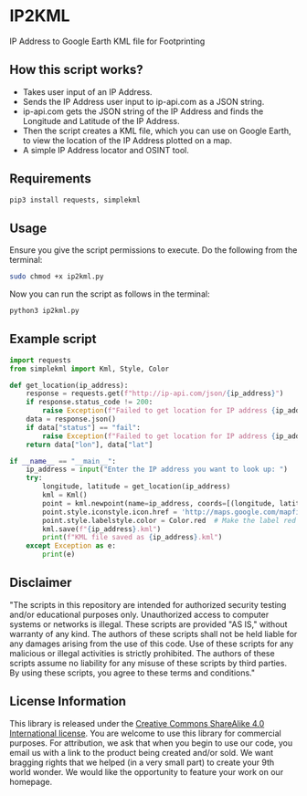 # IP2KML
IP Address to Google Earth KML file for Footprinting

## How this script works?

- Takes user input of an IP Address.
- Sends the IP Address user input to ip-api.com as a JSON string.
- ip-api.com gets the JSON string of the IP Address and finds the Longitude and Latitude of the IP Address.
- Then the script creates a KML file, which you can use on Google Earth, to view the location of the IP Address plotted on a map.
- A simple IP Address locator and OSINT tool.


## Requirements

```python
pip3 install requests, simplekml
```

## Usage

Ensure you give the script permissions to execute. Do the following from the terminal:
```bash
sudo chmod +x ip2kml.py
```

Now you can run the script as follows in the terminal:

```python
python3 ip2kml.py
```

## Example script

```python
import requests
from simplekml import Kml, Style, Color

def get_location(ip_address):
    response = requests.get(f"http://ip-api.com/json/{ip_address}")
    if response.status_code != 200:
        raise Exception(f"Failed to get location for IP address {ip_address}")
    data = response.json()
    if data["status"] == "fail":
        raise Exception(f"Failed to get location for IP address {ip_address}: {data['message']}")
    return data["lon"], data["lat"]

if __name__ == "__main__":
    ip_address = input("Enter the IP address you want to look up: ")
    try:
        longitude, latitude = get_location(ip_address)
        kml = Kml()
        point = kml.newpoint(name=ip_address, coords=[(longitude, latitude)])
        point.style.iconstyle.icon.href = 'http://maps.google.com/mapfiles/kml/pal3/icon21.png'
        point.style.labelstyle.color = Color.red  # Make the label red
        kml.save(f"{ip_address}.kml")
        print(f"KML file saved as {ip_address}.kml")
    except Exception as e:
        print(e)

```

## Disclaimer
"The scripts in this repository are intended for authorized security testing and/or educational purposes only. Unauthorized access to computer systems or networks is illegal. These scripts are provided "AS IS," without warranty of any kind. The authors of these scripts shall not be held liable for any damages arising from the use of this code. Use of these scripts for any malicious or illegal activities is strictly prohibited. The authors of these scripts assume no liability for any misuse of these scripts by third parties. By using these scripts, you agree to these terms and conditions."


## License Information

This library is released under the [Creative Commons ShareAlike 4.0 International license](https://creativecommons.org/licenses/by-sa/4.0/). You are welcome to use this library for commercial purposes. For attribution, we ask that when you begin to use our code, you email us with a link to the product being created and/or sold. We want bragging rights that we helped (in a very small part) to create your 9th world wonder. We would like the opportunity to feature your work on our homepage.
